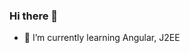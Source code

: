### Hi there 👋
<!--
- 🔭 I’m currently working on 
Reddit Clone
-->
- 🌱 I’m currently learning 
Angular, J2EE

<!--
**VinayakBorhade/VinayakBorhade** is a ✨ _special_ ✨ repository because its `README.md` (this file) appears on your GitHub profile.

Here are some ideas to get you started:

<!-- 
- 🔭 I’m currently working on ...
- 🌱 I’m currently learning ...
Angular, J2EE
- 👯 I’m looking to collaborate on ...
- 🤔 I’m looking for help with ...
- 💬 Ask me about ...
- 📫 How to reach me: ...
- 😄 Pronouns: ...
- ⚡ Fun fact: ...
-->
